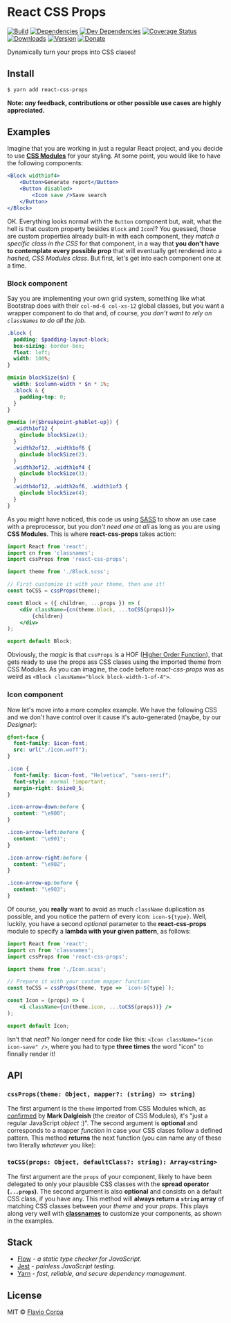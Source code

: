 # React CSS Props

[![Build](https://img.shields.io/travis/kutyel/react-css-props/master.svg?style=flat-square)](https://travis-ci.org/kutyel/react-css-props)
[![Dependencies](https://img.shields.io/david/kutyel/react-css-props.svg?style=flat-square)](https://david-dm.org/kutyel/react-css-props)
[![Dev Dependencies](https://img.shields.io/david/dev/kutyel/react-css-props.svg?style=flat-square)](https://david-dm.org/kutyel/react-css-props#info=devDependencies)
[![Coverage Status](https://img.shields.io/coveralls/kutyel/react-css-props/master.svg?style=flat-square)](https://coveralls.io/github/kutyel/react-css-props?branch=master)
[![Downloads](https://img.shields.io/npm/dm/react-css-props.svg?style=flat-square)](https://npmjs.com/packages/react-css-props)
[![Version](https://img.shields.io/npm/v/react-css-props.svg?style=flat-square)](https://npmjs.com/packages/react-css-props)
[![Donate](https://img.shields.io/badge/donate-paypal-blue.svg?style=flat-square)](https://paypal.me/flaviocorpa)

Dynamically turn your props into CSS clases!

## Install

```sh
$ yarn add react-css-props
```

**Note: *any* feedback, contributions or other possible use cases are highly appreciated.**

## Examples

Imagine that you are working in just a regular React project, and you decide to use [**CSS Modules**](https://github.com/css-modules/css-modules) for your styling. At some point, you would like to have the following components:

```jsx
<Block width1of4>
    <Button>Generate report</Button>
    <Button disabled>
        <Icon save />Save search
    </Button>
</Block>
```

OK. Everything looks normal with the `Button` component but, wait, what the hell is that custom property besides `Block` and `Icon`!?
You guessed, those are custom properties already built-in with each component, they *match a specific class in the CSS* for that component, in a way that **you don't have to contemplate every possible prop** that will eventually get rendered into a *hashed, CSS Modules class*.
But first, let's get into each component one at a time.

### Block component

Say you are implementing your own grid system, something like what Bootstrap does with their `col-md-6 col-xs-12` global classes, but you want a wrapper component to do that and, of course, *you don't want to rely on `classNames` to do all the job*.

```scss
.block {
  padding: $padding-layout-block;
  box-sizing: border-box;
  float: left;
  width: 100%;
}

@mixin blockSize($n) {
  width: $column-width * $n * 1%;
  .block & {
    padding-top: 0;
  }
}

@media (#{$breakpoint-phablet-up}) {
  .width1of12 {
    @include blockSize(1);
  }
  .width2of12, .width1of6 {
    @include blockSize(2);
  }
  .width3of12, .width1of4 {
    @include blockSize(3);
  }
  .width4of12, .width2of6, .width1of3 {
    @include blockSize(4);
  }
}
```

As you might have noticed, this code us using [SASS](http://sass-lang.com/) to show an use case with a preprocessor, but you *don't need one at all* as long as you are using **CSS Modules**.
This is where **react-css-props** takes action:

```jsx
import React from 'react';
import cn from 'classnames';
import cssProps from 'react-css-props';

import theme from './Block.scss';

// First customize it with your theme, then use it!
const toCSS = cssProps(theme);

const Block = ({ children, ...props }) => (
    <div className={cn(theme.block, ...toCSS(props))}>
        {children}
    </div>
);

export default Block;
```

Obviously, the *magic* is that `cssProps` is a HOF ([Higher Order Function](http://eloquentjavascript.net/05_higher_order.html)), that gets ready to use the props ass CSS clases using the imported theme from CSS Modules.
As you can imagine, the code before *react-css-props* was as weird as `<Block className="block block-width-1-of-4">`.

### Icon component

Now let's move into a more complex example. We have the following CSS and we don't have control over it cause it's auto-generated (maybe, by our *Designer*):

```scss
@font-face {
  font-family: $icon-font;
  src: url("./Icon.woff");
}

.icon {
  font-family: $icon-font, "Helvetica", "sans-serif";
  font-style: normal !important;
  margin-right: $size0_5;
}

.icon-arrow-down:before {
  content: "\e900";
}

.icon-arrow-left:before {
  content: "\e901";
}

.icon-arrow-right:before {
  content: "\e902";
}

.icon-arrow-up:before {
  content: "\e903";
}
```

Of course, you **really** want to avoid as much `className` duplication as possible, and you notice the pattern of every icon: `icon-${type}`.
Well, luckily, you have a second *optional* parameter to the **react-css-props** module to specify a **lambda with your given pattern**, as follows:

```jsx
import React from 'react';
import cn from 'classnames';
import cssProps from 'react-css-props';

import theme from './Icon.scss';

// Prepare it with your custom mapper function
const toCSS = cssProps(theme, type => `icon-${type}`);

const Icon = (props) => (
    <i className={cn(theme.icon, ...toCSS(props))} />
);

export default Icon;
```

Isn't that *neat*? No longer need for code like this: `<Icon className="icon icon-save" />`, where you had to type **three times** the word "icon" to finnally render it!

## API

### `cssProps(theme: Object, mapper?: (string) => string)`

The first argument is the `theme` imported from CSS Modules which, as [confirmed](https://twitter.com/markdalgleish/status/804033901161156608) by **Mark Dalgleish** (the creator of CSS Modules), it's "just a regular JavaScript *object* :)".
The second argument is **optional** and corresponds to a mapper *function* in case your CSS clases follow a defined pattern.
This method **returns** the next function (you can name any of these two literally *whatever* you like):

### `toCSS(props: Object, defaultClass?: string): Array<string>`

The first argument are the `props` of your component, likely to have been delegated to only your plausible CSS classes with the **spread operator (`...props`)**.
The second argument is also **optional** and consists on a default CSS class, if you have any.
This method will **always return a `string` array** of matching CSS classes between your *theme* and your *props*.
This plays along very well with [**classnames**](https://github.com/JedWatson/classnames) to customize your components, as shown in the examples.

## Stack

- [Flow](https://flowtype.org/) *- a static type checker for JavaScript*.
- [Jest](https://facebook.github.io/jest/) *- painless JavaScript testing*.
- [Yarn](https://yarnpkg.com/) *- fast, reliable, and secure dependency management*.

## License

MIT © [Flavio Corpa](http://flaviocorpa.com)
